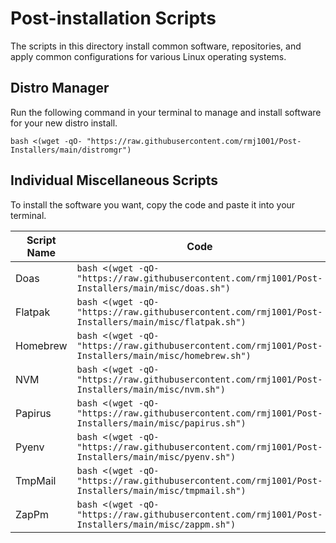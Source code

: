 <!--
##############################################
#   Author(s): RMCJ <rmichael1001@gmail.com>
#   Project: HeckerShell
#   Version: 1.0
#
#   Usage: n/a
#
#   Description: Distro post-install info
#
##############################################
-->
# Post-installation Scripts

The scripts in this directory install common software, repositories, and apply
common configurations for various Linux operating systems.

## Distro Manager

Run the following command in your terminal to manage and install software for your new distro install.

```bash <(wget -qO- "https://raw.githubusercontent.com/rmj1001/Post-Installers/main/distromgr")```

## Individual Miscellaneous Scripts

To install the software you want, copy the code and paste it into your terminal.

| Script Name | Code                                                                                                      |
| ----------- | --------------------------------------------------------------------------------------------------------- |
| Doas        | ```bash <(wget -qO- "https://raw.githubusercontent.com/rmj1001/Post-Installers/main/misc/doas.sh")```     |
| Flatpak     | ```bash <(wget -qO- "https://raw.githubusercontent.com/rmj1001/Post-Installers/main/misc/flatpak.sh")```  |
| Homebrew    | ```bash <(wget -qO- "https://raw.githubusercontent.com/rmj1001/Post-Installers/main/misc/homebrew.sh")``` |
| NVM         | ```bash <(wget -qO- "https://raw.githubusercontent.com/rmj1001/Post-Installers/main/misc/nvm.sh")```      |
| Papirus     | ```bash <(wget -qO- "https://raw.githubusercontent.com/rmj1001/Post-Installers/main/misc/papirus.sh")```  |
| Pyenv       | ```bash <(wget -qO- "https://raw.githubusercontent.com/rmj1001/Post-Installers/main/misc/pyenv.sh")```    |
| TmpMail     | ```bash <(wget -qO- "https://raw.githubusercontent.com/rmj1001/Post-Installers/main/misc/tmpmail.sh")```  |
| ZapPm       | ```bash <(wget -qO- "https://raw.githubusercontent.com/rmj1001/Post-Installers/main/misc/zappm.sh")```    |
